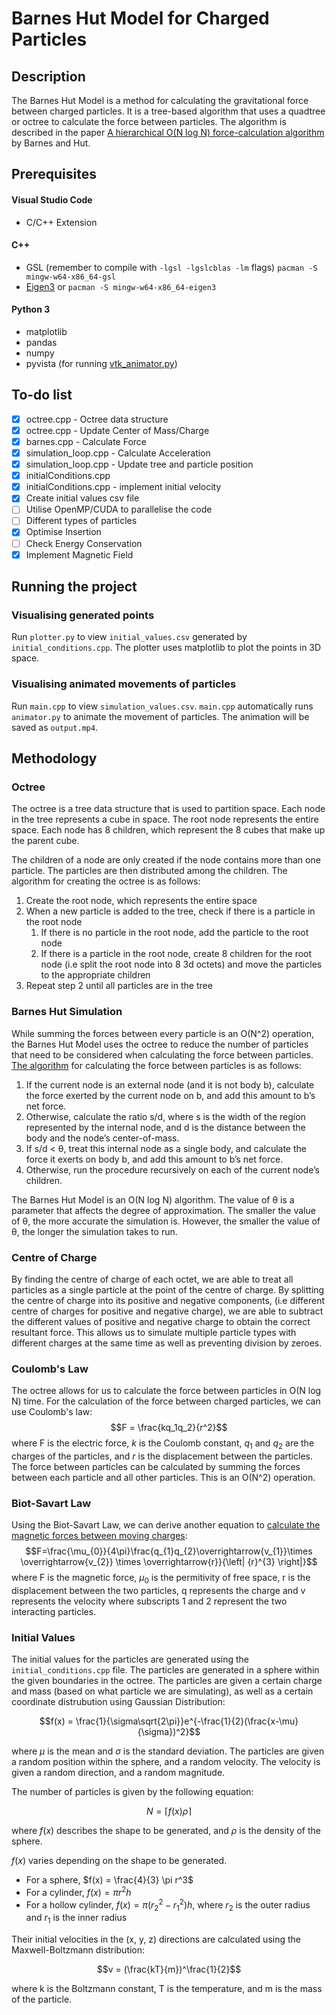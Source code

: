 # Barnes Hut Model for Charged Particles

## Description
The Barnes Hut Model is a method for calculating the gravitational force between charged particles. It is a tree-based algorithm that uses a quadtree or octree to calculate the force between particles. The algorithm is described in the paper [A hierarchical O(N log N) force-calculation algorithm](https://www.doi.org/10.1038/324446a0) by Barnes and Hut.

## Prerequisites
#### Visual Studio Code
  - C/C++ Extension
#### C++
  - GSL (remember to compile with `-lgsl -lgslcblas -lm` flags) `pacman -S mingw-w64-x86_64-gsl`
  - [Eigen3](https://eigen.tuxfamily.org/index.php?title=Main_Page) or `pacman -S mingw-w64-x86_64-eigen3`
#### Python 3
  - matplotlib
  - pandas
  - numpy
  - pyvista (for running [vtk_animator.py](./src/vtk_animator.py))

## To-do list

- [x] octree.cpp - Octree data structure
- [x] octree.cpp - Update Center of Mass/Charge
- [x] barnes.cpp - Calculate Force
- [x] simulation_loop.cpp - Calculate Acceleration
- [x] simulation_loop.cpp - Update tree and particle position
- [x] initialConditions.cpp
- [x] initialConditions.cpp - implement initial velocity
- [x] Create initial values csv file
- [ ] Utilise OpenMP/CUDA to parallelise the code
- [ ] Different types of particles
- [x] Optimise Insertion
- [ ] Check Energy Conservation
- [x] Implement Magnetic Field

## Running the project
### Visualising generated points
Run `plotter.py` to view `initial_values.csv` generated by `initial_conditions.cpp`. The plotter uses matplotlib to plot the points in 3D space.

### Visualising animated movements of particles
Run `main.cpp` to view `simulation_values.csv`. `main.cpp` automatically runs `animator.py` to animate the movement of particles. The animation will be saved as `output.mp4`.

## Methodology

### Octree
The octree is a tree data structure that is used to partition space. Each node in the tree represents a cube in space. The root node represents the entire space. Each node has 8 children, which represent the 8 cubes that make up the parent cube. 

The children of a node are only created if the node contains more than one particle. The particles are then distributed among the children. The algorithm for creating the octree is as follows:

1. Create the root node, which represents the entire space
2. When a new particle is added to the tree, check if there is a particle in the root node
   1. If there is no particle in the root node, add the particle to the root node
   2. If there is a particle in the root node, create 8 children for the root node (i.e split the root node into 8 3d octets) and move the particles to the appropriate children
3. Repeat step 2 until all particles are in the tree

### Barnes Hut Simulation
While summing the forces between every particle is an O(N^2) operation, the Barnes Hut Model uses the octree to reduce the number of particles that need to be considered when calculating the force between particles. [The algorithm](http://arborjs.org/docs/barnes-hut) for calculating the force between particles is as follows:
1. If the current node is an external node (and it is not body b), calculate the force exerted by the current node on b, and add this amount to b’s net force.
2. Otherwise, calculate the ratio s/d, where s is the width of the region represented by the internal node, and d is the distance between the body and the node’s center-of-mass. 
3. If s/d < θ, treat this internal node as a single body, and calculate the force it exerts on body b, and add this amount to b’s net force.
4. Otherwise, run the procedure recursively on each of the current node’s children.

The Barnes Hut Model is an O(N log N) algorithm. The value of θ is a parameter that affects the degree of approximation. The smaller the value of θ, the more accurate the simulation is. However, the smaller the value of θ, the longer the simulation takes to run.

### Centre of Charge

By finding the centre of charge of each octet, we are able to treat all particles as a single particle at the point of the centre of charge. By splitting the centre of charge into its positive and negative components, (i.e different centre of charges for positive and negative charge), we are able to subtract the different values of positive and negative charge to obtain the correct resultant force. This allows us to simulate multiple particle types with different charges at the same time as well as preventing division by zeroes.

### Coulomb's Law

The octree allows for us to calculate the force between particles in O(N log N) time. For the calculation of the force between charged particles, we can use Coulomb's law:
$$F = \frac{kq_1q_2}{r^2}$$
where F is the electric force, $k$ is the Coulomb constant, $q_1$ and $q_2$ are the charges of the particles, and $r$ is the displacement between the particles. The force between particles can be calculated by summing the forces between each particle and all other particles. This is an O(N^2) operation.

### Biot-Savart Law

Using the Biot-Savart Law, we can derive another equation to [calculate the magnetic forces between moving charges](https://www.phys.unsw.edu.au/einsteinlight/jw/module2_FEB.htm):
$$F=\frac{\mu_{0}}{4\pi}\frac{q_{1}q_{2}\overrightarrow{v_{1}}\times \overrightarrow{v_{2}} \times \overrightarrow{r}}{\left| {r}^{3} \right|}$$
where F is the magnetic force, $\mu_{0}$ is the permitivity of free space, r is the displacement between the two particles, q represents the charge and v represents the velocity where subscripts 1 and 2 represent the two interacting particles.

### Initial Values
The initial values for the particles are generated using the `initial_conditions.cpp` file. The particles are generated in a sphere within the given boundaries in the octree. The particles are given a certain charge and mass (based on what particle we are simulating), as well as a certain coordinate distrubution using Gaussian Distribution:

$$f(x) = \frac{1}{\sigma\sqrt{2\pi}}e^{-\frac{1}{2}(\frac{x-\mu}{\sigma})^2}$$

where $\mu$ is the mean and $\sigma$ is the standard deviation. The particles are given a random position within the sphere, and a random velocity. The velocity is given a random direction, and a random magnitude.

The number of particles is given by the following equation:

$$N = \lceil f(x) \rho \rceil$$

where $f(x)$ describes the shape to be generated, and $\rho$ is the density of the sphere. 

$f(x)$ varies depending on the shape to be generated. 
- For a sphere, $f(x) = \frac{4}{3} \pi r^3$
- For a cylinder, $f(x) = \pi r^2 h$
- For a hollow cylinder, $f(x) = \pi (r_2^2 - r_1^2) h$, where $r_2$ is the outer radius and $r_1$ is the inner radius

Their initial velocities in the (x, y, z) directions are calculated using the Maxwell-Boltzmann distribution:

$$v = (\frac{kT}{m})^\frac{1}{2}$$

where k is the Boltzmann constant, T is the temperature, and m is the mass of the particle.
